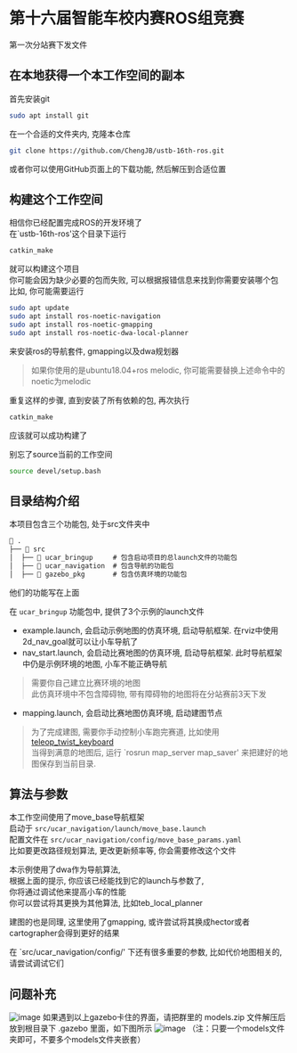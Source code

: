# 第十六届智能车校内赛ROS组竞赛

第一次分站赛下发文件

## 在本地获得一个本工作空间的副本

首先安装git

```sh
sudo apt install git 
```

在一个合适的文件夹内, 克隆本仓库

```sh
git clone https://github.com/ChengJB/ustb-16th-ros.git
```

或者你可以使用GitHub页面上的下载功能, 然后解压到合适位置

## 构建这个工作空间

相信你已经配置完成ROS的开发环境了  
在`ustb-16th-ros'这个目录下运行

```sh
catkin_make
```

就可以构建这个项目  
你可能会因为缺少必要的包而失败, 可以根据报错信息来找到你需要安装哪个包  
比如, 你可能需要运行

```sh
sudo apt update
sudo apt install ros-noetic-navigation
sudo apt install ros-noetic-gmapping
sudo apt install ros-noetic-dwa-local-planner
```

来安装ros的导航套件, gmapping以及dwa规划器  

> 如果你使用的是ubuntu18.04+ros melodic, 你可能需要替换上述命令中的noetic为melodic

重复这样的步骤, 直到安装了所有依赖的包, 再次执行

```sh
catkin_make
```

应该就可以成功构建了

别忘了source当前的工作空间

```sh
source devel/setup.bash
```

## 目录结构介绍

本项目包含三个功能包, 处于src文件夹中

```txt
 .
├──  src
│  ├──  ucar_bringup     # 包含启动项目的总launch文件的功能包
│  ├──  ucar_navigation  # 包含导航的功能包
│  ├──  gazebo_pkg       # 包含仿真环境的功能包
```

他们的功能写在上面

在 `ucar_bringup` 功能包中, 提供了3个示例的launch文件

- example.launch, 会启动示例地图的仿真环境, 启动导航框架. 在rviz中使用2d_nav_goal就可以让小车导航了
- nav_start.launch, 会启动比赛地图的仿真环境, 启动导航框架. 此时导航框架中仍是示例环境的地图, 小车不能正确导航

> 需要你自己建立比赛环境的地图  
> 此仿真环境中不包含障碍物, 带有障碍物的地图将在分站赛前3天下发

- mapping.launch, 会启动比赛地图仿真环境, 启动建图节点

> 为了完成建图, 需要你手动控制小车跑完赛道, 比如使用 [teleop_twist_keyboard](http://wiki.ros.org/teleop_twist_keyboard)  
> 当得到满意的地图后, 运行 `rosrun map_server map_saver' 来把建好的地图保存到当前目录.

## 算法与参数

本工作空间使用了move_base导航框架  
启动于 `src/ucar_navigation/launch/move_base.launch`  
配置文件在 `src/ucar_navigation/config/move_base_params.yaml`  
比如要更改路径规划算法, 更改更新频率等, 你会需要修改这个文件

  

本示例使用了dwa作为导航算法,  
根据上面的提示, 你应该已经能找到它的launch与参数了,  
你将通过调试他来提高小车的性能  
你可以尝试将其更换为其他算法, 比如teb_local_planner

  

建图的也是同理, 这里使用了gmapping, 或许尝试将其换成hector或者cartographer会得到更好的结果

在 `src/ucar_navigation/config/' 下还有很多重要的参数, 比如代价地图相关的, 请尝试调试它们
## 问题补充
![image](https://user-images.githubusercontent.com/79188319/193418829-fa0789df-b112-45e7-8b53-59ae4c0f7d07.png)
如果遇到以上gazebo卡住的界面，请把群里的 models.zip 文件解压后放到根目录下 .gazebo 里面，如下图所示
![image](https://user-images.githubusercontent.com/79188319/193418848-d91b9936-a7ed-4080-a358-ae48064b01a2.png)
（注：只要一个models文件夹即可，不要多个models文件夹嵌套）

